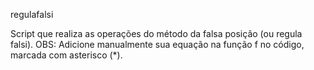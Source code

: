 regulafalsi

Script que realiza as operações do método da falsa posição (ou regula falsi).
OBS: Adicione manualmente sua equação na função f no código, marcada com asterisco (*).
